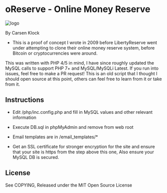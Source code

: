 # oReserve - Online Money Reserve
![logo](https://i.imgur.com/iLgnkQW.png)

By Carsen Klock
* This is a proof of concept I wrote in 2009 before LibertyReserve went under attempting to clone their online money reserve system, before Bitcoin or cryptocurrencies were around.

This was written with PHP 4/5 in mind, I have since roughly updated the MySQL calls to support PHP 7+ and MySQL/MySQLi Latest. If you run into issues, feel free to make a PR request! This is an old script that I thought I should open source at this point, others can feel free to learn from it or take from it.

## Instructions

* Edit /php/inc.config.php and fill in MySQL values and other relevant information

* Execute DB.sql in phpMyAdmin and remove from web root

* Email templates are in /email_templates/*

* Get an SSL certificate for stronger encryption for the site and ensure that your site is https from the step above this one, Also ensure your MySQL DB is secured.

## License
See COPYING, Released under the MIT Open Source License